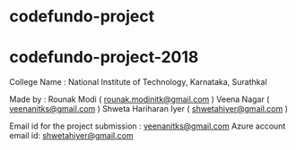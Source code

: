 # codefundo-project
# codefundo-project-2018


College Name : National Institute of Technology, Karnataka, Surathkal

Made by :
Rounak Modi ( rounak.modinitk@gmail.com )
Veena Nagar ( veenanitks@gmail.com )
Shweta Hariharan Iyer ( shwetahiyer@gmail.com )


Email id for the project submission : veenanitks@gmail.com
Azure account email id: shwetahiyer@gmail.com
